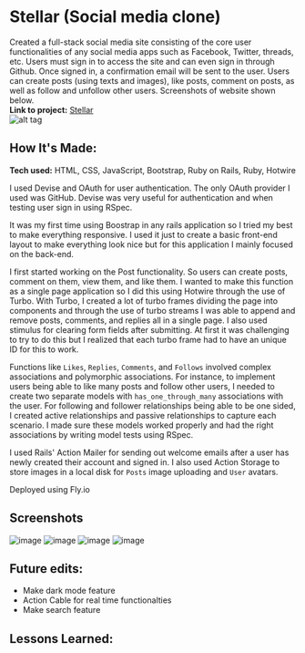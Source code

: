 # Stellar (Social media clone)
Created a full-stack social media site consisting of the core user functionalities of any social media apps such as Facebook, Twitter, threads, etc.
Users must sign in to access the site and can even sign in through Github. Once signed in, a confirmation email will be sent to the user. Users can create posts (using texts and images), like posts, comment on posts, as well as follow and unfollow other users. 
Screenshots of website shown below.</br>
**Link to project:** [Stellar](https://stellar.fly.dev) </br>
![alt tag](http://placecorgi.com/1200/650)
## How It's Made:

**Tech used:** HTML, CSS, JavaScript, Bootstrap, Ruby on Rails, Ruby, Hotwire

I used Devise and OAuth for user authentication. The only OAuth provider I used was GitHub. Devise was very useful for authentication and when testing user sign in using RSpec.

It was my first time using Boostrap in any rails application so I tried my best to make everything responsive. I used it just to create a basic front-end layout to make everything look nice but for this application I mainly focused on the back-end.

I first started working on the Post functionality. So users can create posts, comment on them, view them, and like them. I wanted to make this function as a single page application so I did this using Hotwire through the use of Turbo. With Turbo, I created a lot of turbo frames dividing the page into components and through the use of turbo streams I was able to append and remove posts, comments, and replies all in a single page. I also used stimulus for clearing form fields after submitting. At first it was challenging to try to do this but I realized that each turbo frame had to have an unique ID for this to work.

Functions like `Likes`, `Replies`, `Comments`, and `Follows` involved complex associations and polymorphic associations. For instance, to implement users being able to like many posts and follow other users, I needed to create two separate models with `has_one_through_many` associations with the user. For following and follower relationships being able to be one sided, I created active relationships and passive relationships to capture each scenario. I made sure these models worked properly and had the right associations by writing model tests using RSpec.

I used Rails' Action Mailer for sending out welcome emails after a user has newly created their account and signed in. I also used Action Storage to store images in a local disk for `Posts` image uploading and `User` avatars.

Deployed using Fly.io
## Screenshots
![image](https://github.com/kenyounot123/Social-media-clone/assets/70028795/42b331ac-c7b8-4f67-9099-241a1cb35c54)
![image](https://github.com/kenyounot123/Social-media-clone/assets/70028795/c6f295de-2284-4d98-835a-1355e9b95fcf)
![image](https://github.com/kenyounot123/Social-media-clone/assets/70028795/0e7fbe08-63ae-4f98-a9b8-fb4452a9e672)
![image](https://github.com/kenyounot123/Social-media-clone/assets/70028795/81e5c1cc-550d-41ff-9188-f4649f279a71)
## Future edits:
* Make dark mode feature
* Action Cable for real time functionalties
* Make search feature
## Lessons Learned:
